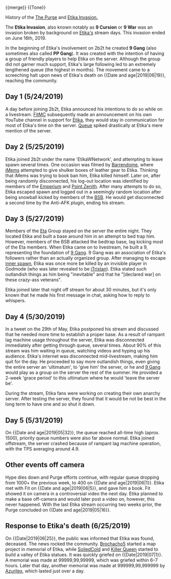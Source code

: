 {{merge}}
{{Tone}}

History of the [The Purge](https://youtu.be/KPfYXEPAhlE) and [Etika Invasion.](https://2b2t.miraheze.org/wiki/Etika_Invasion)

The **Etika Invasion**, also known notably as **9 Cursion** or **9 War** was an invasion broken by background on [Etika's](https://2b2t.miraheze.org/wiki/EtikaWNetwork) stream days. This invasion ended on June 16th, 2019.

In the beginning of Etika's involvement on 2b2t he created **9 Gang** (also sometimes also called **PP Gang**). It was created with the intention of having a group of friendly players to help Etika on the server. Although the group did not garner much support, Etika's large following led to an extremely lengthened queue (the highest in months). The movement came to a screeching halt upon news of Etika's death on {{Date and age|2019|06|19}}, reaching the community.

## Day 1 (5/24/2019)
A day before joining 2b2t, Etika announced his intentions to do so while on a livestream. [FitMC](https://2b2t.miraheze.org/wiki/FitMC) subsequently made an announcement on his own YouTube channel in support for [Etika](https://2b2t.miraheze.org/wiki/EtikaWNetwork), they would stay in communication for most of Etika's time on the server. [Queue](https://2b2t.miraheze.org/wiki/Queue) spiked drastically at Etika's mere mention of the server.

## Day 2 (5/25/2019)
Etika joined 2b2t under the name 'EtikaWNetwork', and attempting to leave spawn several times. One occasion was filmed by [Barrendome](https://2b2t.miraheze.org/wiki/Barrendome), where [iMems](https://2b2t.miraheze.org/wiki/iMems) attempted to give shulker boxes of leather gear to Etika. Thinking that iMems was trying to book ban him, Etika killed himself. Later on, after being randomly disconnected, his log-out location was identified by members of the [Emperium](https://2b2t.miraheze.org/wiki/The_Emperium) and [Point Zenith](https://2b2t.miraheze.org/wiki/Point_Zenith). After many attempts to do so, Etika escaped spawn and logged out in a seemingly random location after being snowball kicked by members of the [BSB](https://2b2t.miraheze.org/wiki/The_Backstreet_Boys). He would get disconnected a second time by the Anti-AFK plugin, ending his stream.

## Day 3 (5/27/2019)
Members of the [Eta](https://2b2t.miraheze.org/wiki/Eta) Group stayed on the server the entire night. They located Etika and built a base around him in an attempt to bed trap him. However, members of the BSB attacked the bedtrap base, lag kicking most of the Eta members. When Etika came on to livestream, he built a 9, representing the foundation of [9 Gang](https://2b2t.miraheze.org/wiki/9_Gang). 9 Gang was an association of Etika's followers rather than an actually organized group. After managing to escape [inner spawn](https://2b2t.miraheze.org/wiki/Spawn#Inner_Spawn), Etika was once more be killed by an invisible player in Godmode (who was later revealed to be [iTristan](https://2b2t.miraheze.org/wiki/iTristan)). Etika stated such outlandish things as him being  "inevitable" and that he "[declared war] on these crazy-ass veterans".

Etika joined later that night off stream for about 30 minutes, but it's only known that he made his first message in chat, asking how to reply to whispers.

## Day 4 (5/30/2019)
In a tweet on the 29th of May, Etika postponed his stream and discussed that he needed more time to establish a proper base. As a result of rampant lag machine usage throughout the server, Etika was disconnected immediately after getting through queue, several times. About 90% of this stream was him waiting in queue, watching videos and hyping up his audience. Etika's internet was disconnected mid-livestream, making him quit for the day. He proceeded to say more outlandish things, even giving the entire server an 'ultimatum', to 'give him' the server, or he and [9 Gang](https://2b2t.miraheze.org/wiki/9_Gang) would play as a group on the server the rest of the summer. He provided a 2-week 'grace period' to this ultimatum where he would 'leave the server be'.

During the stream, Etika fans were working on creating their own anarchy server. After testing the server, they found that it would be not be best in the long term to have one and so shut it down.

## Day 5 (5/31/2019)
On {{Date and age|2019|05|32}}, the queue reached all-time high (aprox. 1500), priority queue numbers were also far above normal. Etika joined offstream, the server crashed because of rampant lag machine operation, with the TPS averaging around 4.9.

## Other events off camera
Hype dies down and Purge efforts continue, with regular queue dropping from 1000+ the previous week, to 400 on {{Date and age|2019|06|1}}. Etika met with Fit on {{Date and age|2019|06|5}}, and gave him a book. Fit showed it on camera in a controversial video the next day. Etika planned to make a base off-camera and would later post a video on, however, this never happened. With the last Etika stream occurring two weeks prior, the Purge concluded on {{Date and age|2019|05|16}}.

## Response to Etika's death (6/25/2019)
On {{Date|2019|06|25}}, the public was informed that Etika was found, deceased. The news rocked the community. [Brochacho5](https://2b2t.miraheze.org/wiki/Brochacho5) started a map project in memorial of Etika, while [SoiledCold](https://2b2t.miraheze.org/wiki/SoiledCold) and [Killer Queen](https://2b2t.miraheze.org/wiki/Killer_Queen) started to build a valley of Etika statues. It was quickly griefed on {{Date|2019|07|1}}. A memorial was made at 99999,99,99999, which was griefed within 6–7 hours. Later that day, another memorial was made at 999999,99,999999 by [Azurilex](https://2b2t.miraheze.org/wiki/Azurilex), which lasted just over a day.